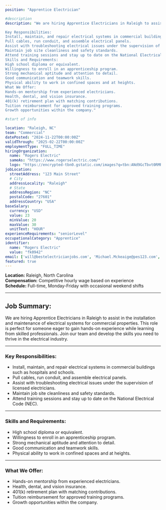 ```yaml
---
position: "Apprentice Electrician"

#description
description: "We are hiring Apprentice Electricians in Raleigh to assist in the installation and maintenance of electrical systems for commercial properties. This role is perfect for someone eager to gain hands-on experience while learning from skilled professionals. Join our team and develop the skills you need to thrive in the electrical industry.

Key Responsibilities:
Install, maintain, and repair electrical systems in commercial buildings such as hospitals and schools.
Pull cables, run conduit, and assemble electrical panels.
Assist with troubleshooting electrical issues under the supervision of licensed electricians.
Maintain job site cleanliness and safety standards.
Attend training sessions and stay up to date on the National Electrical Code (NEC).
Skills and Requirements:
High school diploma or equivalent.
Willingness to enroll in an apprenticeship program.
Strong mechanical aptitude and attention to detail.
Good communication and teamwork skills.
Physical ability to work in confined spaces and at heights.
What We Offer:
Hands-on mentorship from experienced electricians.
Health, dental, and vision insurance.
401(k) retirement plan with matching contributions.
Tuition reimbursement for approved training programs.
Growth opportunities within the company."

#start of info

location: "Raleigh, NC"
team: "Commercial"
datePosted: "2024-11-22T00:00:00Z"
validThrough: "2025-02-22T00:00:00Z"
employmentType: "FULL_TIME"
hiringOrganization: 
  name: "Rogers Electric"
  sameAs: "https://www.rogerselectric.com/"
  logo: "https://encrypted-tbn0.gstatic.com/images?q=tbn:ANd9GcTbvt0RMRvj6bZdL81Q6HJeRVl_qflQIGgp9w&s"
jobLocation:
  streetAddress: "123 Main Street"
  # City
  addressLocality: "Raleigh"
  # State
  addressRegion: "NC"
  postalCode: "27601"
  addressCountry: "USA"
baseSalary:
  currency: "USD"
  value: 23
  minValue: 20
  maxValue: 30
  unitText: "HOUR"
experienceRequirements: "seniorLevel"
occupationalCategory: "Apprentice"
identifier:
  name: "Rogers Electric"
  value: "fk0942"   
email: ['will@bestelectricianjobs.com', 'Michael.Mckeaige@pes123.com', 'resumes@bestelectricianjobs.zohorecruitmail.com']
featured: true
---
```


**Location:** Raleigh, North Carolina  
**Compensation:** Competitive hourly wage based on experience  
**Schedule:** Full-time, Monday-Friday with occasional weekend shifts  

---

## Job Summary:  
We are hiring Apprentice Electricians in Raleigh to assist in the installation and maintenance of electrical systems for commercial properties. This role is perfect for someone eager to gain hands-on experience while learning from skilled professionals. Join our team and develop the skills you need to thrive in the electrical industry.  

---

### Key Responsibilities:
- Install, maintain, and repair electrical systems in commercial buildings such as hospitals and schools.  
- Pull cables, run conduit, and assemble electrical panels.  
- Assist with troubleshooting electrical issues under the supervision of licensed electricians.  
- Maintain job site cleanliness and safety standards.  
- Attend training sessions and stay up to date on the National Electrical Code (NEC).  

---

### Skills and Requirements:
- High school diploma or equivalent.  
- Willingness to enroll in an apprenticeship program.  
- Strong mechanical aptitude and attention to detail.  
- Good communication and teamwork skills.  
- Physical ability to work in confined spaces and at heights.  

---

### What We Offer:
- Hands-on mentorship from experienced electricians.  
- Health, dental, and vision insurance.  
- 401(k) retirement plan with matching contributions.  
- Tuition reimbursement for approved training programs.  
- Growth opportunities within the company.  
